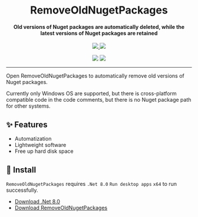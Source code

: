 <h1 align="center">RemoveOldNugetPackages</h1>
<h4 align="center">Old versions of Nuget packages are automatically deleted, while the latest versions of Nuget packages are retained</h4>

<p align="center">
  <a href="https://opensource.org/licenses/MIT">
    <img src="http://img.shields.io/badge/License-MIT_License-1e90ff?style=for-the-badge"/>
  </a>
  <a href="https://dotnet.microsoft.com">
    <img src="http://img.shields.io/badge/.Net-8.0-1e90ff?style=for-the-badge"/>
  </a>
</p>

<p align="center">
  <img src="https://img.shields.io/badge/English-lightgray?style=for-the-badge"/>
  <a href="README/zh-cn.md">
    <img src="https://img.shields.io/badge/简体中文-1e90ff?style=for-the-badge"/>
  </a>
</p>

---

Open RemoveOldNugetPackages to automatically remove old versions of Nuget packages.

Currently only Windows OS are supported, but there is cross-platform compatible code in the code comments, but there is no Nuget package path for other systems.

## ✨ Features

- Automatization
- Lightweight software
- Free up hard disk space

## 🌟 Install

`RemoveOldNugetPackages` requires `.Net 8.0` `Run desktop apps` `x64` to run successfully.

- [Download .Net 8.0](https://dotnet.microsoft.com/zh-cn/download/dotnet/8.0/runtime)
- [Download RemoveOldNugetPackages](https://github.com/suoyukii/RemoveOldNugetPackages/releases)